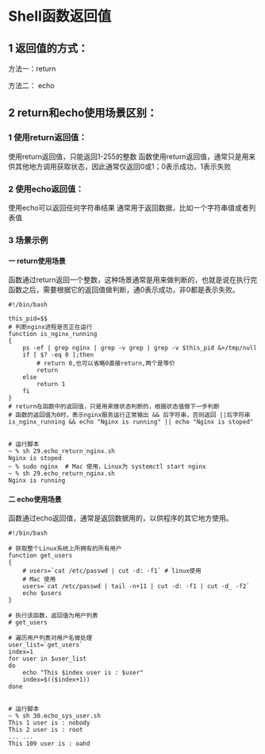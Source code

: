 # Shell函数返回值

## 1 返回值的方式：

方法一：return

方法二： echo



## 2 return和echo使用场景区别：

### 1 使用return返回值：

使用return返回值，只能返回1-255的整数
函数使用return返回值，通常只是用来供其他地方调用获取状态，因此通常仅返回0或1；0表示成功，1表示失败



### 2 使用echo返回值：

使用echo可以返回任何字符串结果
通常用于返回数据，比如一个字符串值或者列表值



### 3 场景示例

#### 一 return使用场景

函数通过return返回一个整数，这种场景通常是用来做判断的，也就是说在执行完函数之后，需要根据它的返回值做判断，通0表示成功，非0都是表示失败。

```shell
#!/bin/bash
 
this_pid=$$
# 判断nginx进程是否正在运行
function is_nginx_running
{
	ps -ef | grep nginx | grep -v grep | grep -v $this_pid &>/tmp/null
	if [ $? -eq 0 ];then
		# return 0,也可以省略0直接return,两个是等价
		return
	else
		return 1
	fi
}
# return在函数中的返回值，只是用来做状态判断的，根据状态值做下一步判断
# 函数的返回值为0时，表示nginx服务运行正常输出 && 后字符串，否则返回 ||后字符串
is_nginx_running && echo "Nginx is running" || echo "Nginx is stoped"
 
 
# 运行脚本
~ % sh 29.echo_return_nginx.sh
Nginx is stoped
~ % sudo nginx  # Mac 使用，Linux为 systemctl start nginx 
~ % sh 29.echo_return_nginx.sh
Nginx is running
```



#### 二 echo使用场景

函数通过echo返回值，通常是返回数据用的，以供程序的其它地方使用。

```shell
#!/bin/bash
 
# 获取整个Linux系统上所拥有的所有用户
function get_users
{
	# users=`cat /etc/passwd | cut -d: -f1` # linux使用
	# Mac 使用
	users=`cat /etc/passwd | tail -n+11 | cut -d: -f1 | cut -d_ -f2`
	echo $users
}
 
# 执行该函数，返回值为用户列表
# get_users
 
# 遍历用户列表对用户名做处理
user_list=`get_users`
index=1
for user in $user_list
do
	echo "This $index user is : $user"
	index=$(($index+1))
done
 
 
# 运行脚本
~ % sh 30.echo_sys_user.sh
This 1 user is : nobody
This 2 user is : root
... ...
This 109 user is : oahd
```


